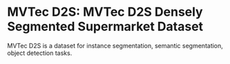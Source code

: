 # MVTec D2S: MVTec D2S Densely Segmented Supermarket Dataset

MVTec D2S is a dataset for instance segmentation, semantic segmentation, object detection tasks.